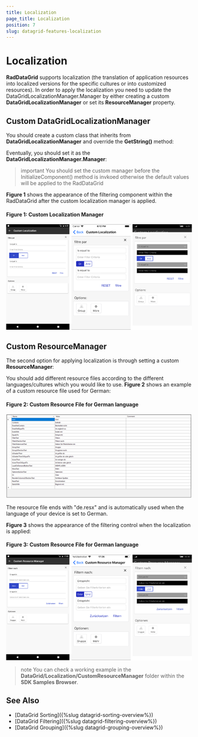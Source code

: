 ```yaml
---
title: Localization
page_title: Localization
position: 7
slug: datagrid-features-localization
---
```


# Localization #

**RadDataGrid** supports localization (the translation of application resources into localized versions for the specific cultures or into customized resources). In order to apply the localization you need to update the DataGridLocalizationManager.Manager by either creating a custom **DataGridLocalizationManager** or set its **ResourceManager** property.

## Custom DataGridLocalizationManager

You should create a custom class that inherits from **DataGridLocalizationManager** and override the **GetString()** method:

<snippet id='datagrid-custom-localizationmanager-csharp'/>

Eventually, you should set it as the **DataGridLocalizationManager.Manager**:

<snippet id='datagrid-setting-the-custom-manager-csharp'/>

>important You should set the custom manager before the InitializeComponent() method is invkoed otherwise the default values will be applied to the RadDataGrid

**Figure 1** shows the appearance of the filtering component within the RadDataGrid after the custom localization manager is applied.

#### Figure 1: Custom Localization Manager
![custom localization manager](images/datagrid_localization.png)

## Custom ResourceManager

The second option for applying localization is through setting a custom **ResourceManager**:

<snippet id='datagrid-setting-the-custom-resource-manager-csharp'/> 

You should add different resource files according to the different languages/cultures which you would like to use. **Figure 2** shows an example of a custom resource file used for German:

#### Figure 2: Custom Resource File for German language
![custom resource file](images/datagrid_resourcesfile.png)

The resource file ends with "de.resx" and is automatically used when the language of your device is set to German.

**Figure 3** shows the appearance of the filtering control when the localization is applied:

#### Figure 3: Custom Resource File for German language
![custom resource manager](images/datagrid_resourcemanager.png)

>note You can check a working example in the **DataGrid/Localization/CustomResourceManager** folder within the **SDK Samples Browser**.


## See Also

* [DataGrid Sorting]({%slug datagrid-sorting-overview%})
* [DataGrid Filtering]({%slug datagrid-filtering-overview%})
* [DataGrid Grouping]({%slug datagrid-grouping-overview%})
